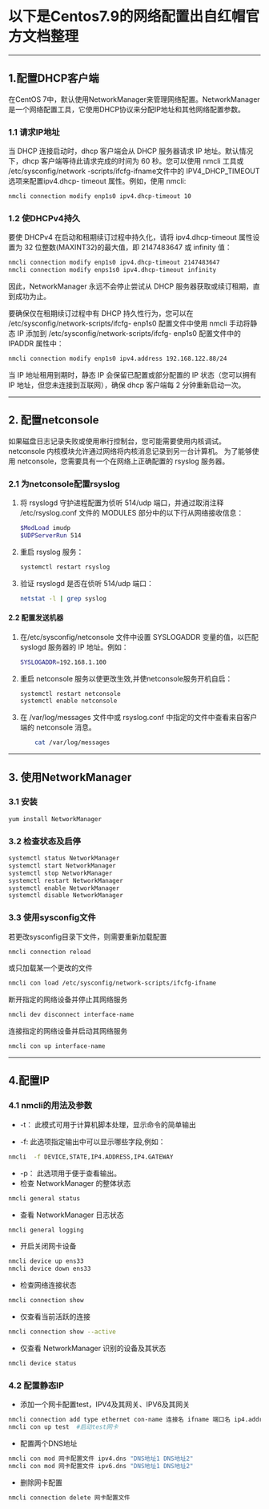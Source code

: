 # 以下是Centos7.9的网络配置出自红帽官方文档整理

-----

## 1.配置DHCP客户端

在CentOS 7中，默认使用NetworkManager来管理网络配置。NetworkManager是一个网络配置工具，它使用DHCP协议来分配IP地址和其他网络配置参数。

### 1.1 请求IP地址

当 DHCP 连接启动时，dhcp 客户端会从 DHCP 服务器请求 IP 地址。默认情况下，dhcp 客户端等待此请求完成的时间为 60 秒。您可以使用 nmcli 工具或 /etc/sysconfig/network -scripts/ifcfg-ifname文件中的 IPV4_DHCP_TIMEOUT 选项来配置ipv4.dhcp- timeout 属性。例如，使用 nmcli:

```bash
nmcli connection modify enp1s0 ipv4.dhcp-timeout 10
```

### 1.2 使DHCPv4持久

要使 DHCPv4 在启动和租期续订过程中持久化，请将 ipv4.dhcp-timeout 属性设置为 32 位整数(MAXINT32)的最大值，即 2147483647 或 infinity 值：

```bash
nmcli connection modify enp1s0 ipv4.dhcp-timeout 2147483647
nmcli connection modify enps1s0 ipv4.dhcp-timeout infinity
```

因此，NetworkManager 永远不会停止尝试从 DHCP 服务器获取或续订租期，直到成功为止。

要确保仅在租期续订过程中有 DHCP 持久性行为，您可以在 /etc/sysconfig/network-scripts/ifcfg- enp1s0 配置文件中使用 nmcli 手动将静态 IP 添加到 /etc/sysconfig/network-scripts/ifcfg- enp1s0 配置文件中的 IPADDR 属性中：

```bash
nmcli connection modify enp1s0 ipv4.address 192.168.122.88/24
```

当 IP 地址租用到期时，静态 IP 会保留已配置或部分配置的 IP 状态（您可以拥有 IP 地址，但您未连接到互联网），确保 dhcp 客户端每 2 分钟重新启动一次。

-----

## 2. 配置netconsole

如果磁盘日志记录失败或使用串行控制台，您可能需要使用内核调试。netconsole 内核模块允许通过网络将内核消息记录到另一台计算机。
为了能够使用 netconsole，您需要具有一个在网络上正确配置的 rsyslog 服务器。

### 2.1 为netconsole配置rsyslog

1. 将 rsyslogd 守护进程配置为侦听 514/udp 端口，并通过取消注释 /etc/rsyslog.conf 文件的 MODULES 部分中的以下行从网络接收信息：

    ```bash
    $ModLoad imudp
    $UDPServerRun 514
    ```

2. 重启 rsyslog 服务：

    ```bash
    systemctl restart rsyslog
    ```

3. 验证 rsyslogd 是否在侦听 514/udp 端口：

    ```bash
    netstat -l | grep syslog
    ```

#### 2.2 配置发送机器

1. 在/etc/sysconfig/netconsole 文件中设置 SYSLOGADDR 变量的值，以匹配 syslogd 服务器的 IP 地址。例如：

    ```bash
    SYSLOGADDR=192.168.1.100
    ```

2. 重启 netconsole 服务以使更改生效,并使netconsole服务开机自启：

    ```bash
    systemctl restart netconsole
    systemctl enable netconsole
    ```

3. 在 /var/log/messages 文件中或 rsyslog.conf 中指定的文件中查看来自客户端的 netconsole 消息。

    ```bash
        cat /var/log/messages
    ```

-----

## 3. 使用NetworkManager

### 3.1 安装

```bash
yum install NetworkManager
```

### 3.2 检查状态及启停

```bash
systemctl status NetworkManager
systemctl start NetworkManager
systemctl stop NetworkManager
systemctl restart NetworkManager
systemctl enable NetworkManager
systemctl disable NetworkManager
```

### 3.3 使用sysconfig文件

若更改sysconfig目录下文件，则需要重新加载配置

```bash
nmcli connection reload
```

或只加载某一个更改的文件
```bash
nmcli con load /etc/sysconfig/network-scripts/ifcfg-ifname
```

断开指定的网络设备并停止其网络服务
```bash
nmcli dev disconnect interface-name
```

连接指定的网络设备并启动其网络服务
```bash
nmcli con up interface-name
```

-----

## 4.配置IP

### 4.1 nmcli的用法及参数

- -t： 此模式可用于计算机脚本处理，显示命令的简单输出

- -f: 此选项指定输出中可以显示哪些字段,例如：

```bash
nmcli  -f DEVICE,STATE,IP4.ADDRESS,IP4.GATEWAY
```

- -p： 此选项用于便于查看输出。
- 检查 NetworkManager 的整体状态

```bash
nmcli general status
```

- 查看 NetworkManager 日志状态

```bash
nmcli general logging
```

- 开启关闭网卡设备

```bash
nmcli device up ens33
nmcli device down ens33
```

- 检查网络连接状态

```bash
nmcli connection show
```

- 仅查看当前活跃的连接

```bash
nmcli connection show --active
```

- 仅查看 NetworkManager 识别的设备及其状态

```bash
nmcli device status
```

### 4.2 配置静态IP

- 添加一个网卡配置test，IPV4及其网关、IPV6及其网关
  
```bash
nmcli connection add type ethernet con-name 连接名 ifname 端口名 ip4.address IP地址 gw4 网关 ipv6.addresses IP地址  ipv6.gateway 网关
nmcli con up test  #启动test网卡
```

- 配置两个DNS地址

```bash
nmcli con mod 网卡配置文件 ipv4.dns "DNS地址1 DNS地址2"
nmcli con mod 网卡配置文件 ipv6.dns "DNS地址1 DNS地址2"
```

- 删除网卡配置

```bash
nmcli connection delete 网卡配置文件
```

